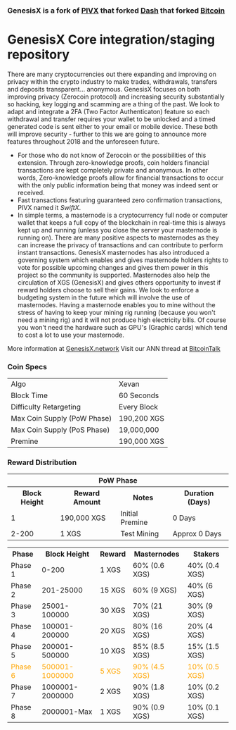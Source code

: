 ### GenesisX is a fork of [PIVX](https://github.com/PIVX-Project/PIVX) that forked [Dash](https://github.com/dashpay/dash) that forked [Bitcoin](https://github.com/bitcoin/bitcoinp)


# GenesisX Core integration/staging repository


There are many cryptocurrencies out there expanding and improving on privacy within the crypto industry to make trades, withdrawals, transfers and deposits transparent... anonymous. GenesisX focuses on both improving privacy (Zerocoin protocol) and increasing security substantially so hacking, key logging and scamming are a thing of the past. We look to adapt and integrate a 2FA (Two Factor Authenticaton) feature so each withdrawal and transfer requires your wallet to be unlocked and a timed generated code is sent either to your email or mobile device. These both will improve security - further to this we are going to announce more features throughout 2018 and the unforeseen future.
- For those who do not know of Zerocoin or the possibilities of this extension. Through zero-knowledge proofs, coin holders financial transactions are kept completely private and anonymous. In other words, Zero-knowledge proofs allow for financial transactions to occur with the only public information being that money was indeed sent or received.
- Fast transactions featuring guaranteed zero confirmation transactions, PIVX named it _SwiftX_.
- In simple terms, a masternode is a cryptocurrency full node or computer wallet that keeps a full copy of the blockchain in real-time this is always kept up and running (unless you close the server your masternode is running on). There are many positive aspects to masternodes as they can increase the privacy of transactions and can contribute to perform instant transactions. GenesisX masternodes has also introduced a governing system which enables and gives masternode holders rights to vote for possible upcoming changes and gives them power in this project so the community is supported. Masternodes also help the circulation of XGS (GenesisX) and gives others opportunity to invest if reward holders choose to sell their gains. We look to enforce a budgeting system in the future which will involve the use of masternodes. Having a masternode enables you to mine without the stress of having to keep your mining rig running (because you won't need a mining rig) and it will not produce high electricity bills. Of course you won't need the hardware such as GPU's (Graphic cards) which tend to cost a lot to use your masternode.

More information at [GenesisX.network](http://www.genesisx.network/) Visit our ANN thread at [BitcoinTalk](https://bitcointalk.org/index.php?topic=4408230.0)


### Coin Specs
<table>
<tr><td>Algo</td><td>Xevan</td></tr>
<tr><td>Block Time</td><td>60 Seconds</td></tr>
<tr><td>Difficulty Retargeting</td><td>Every Block</td></tr>
<tr><td>Max Coin Supply (PoW Phase)</td><td>190,200 XGS</td></tr>
<tr><td>Max Coin Supply (PoS Phase)</td><td>19,000,000</td></tr>
<tr><td>Premine</td><td>190,000 XGS</td></tr>
</table>


### Reward Distribution

<table>
<th colspan=4>PoW Phase</th>
<tr><th>Block Height</th><th>Reward Amount</th><th>Notes</th><th>Duration (Days)</th></tr>
<tr><td>1</td><td>190,000 XGS</td><td>Initial Premine</td><td>0 Days</td></tr>
<tr><td>2-200</td><td>1 XGS</td><td rowspan=1>Test Mining</td><td rowspan=1> Approx 0 Days</td></tr>


<table>
<th>Phase</th><th>Block Height</th><th>Reward</th><th>Masternodes</th><th>Stakers</th>
<tr><td>Phase 1</td><td>0-200</td><td>1 XGS</td><td>60% (0.6 XGS)</td><td>40% (0.4 XGS)</td></tr>
<tr><td>Phase 2</td><td>201-25000</td><td>15 XGS</td><td>60% (9 XGS)</td><td>40% (6 XGS)</td></tr>
<tr><td>Phase 3</td><td>25001-100000</td><td>30 XGS</td><td>70% (21 XGS)</td><td>30% (9 XGS)</td></tr>
<tr><td>Phase 4</td><td>100001-200000</td><td>20 XGS</td><td>80% (16 XGS)</td><td>20% (4 XGS)</td></tr>
<tr><td>Phase 5</td><td>200001-500000</td><td>10 XGS</td><td>85% (8.5 XGS)</td><td>15% (1.5 XGS)</td></tr>
<tr style="color:orange;"><td>Phase 6</td><td>500001-1000000</td><td>5 XGS</td><td>90% (4.5 XGS)</td><td>10% (0.5 XGS)</td></tr>
<tr><td>Phase 7</td><td>1000001-2000000</td><td>2 XGS</td><td>90% (1.8 XGS)</td><td>10% (0.2 XGS)</td></tr>
<tr><td>Phase 8</td><td>2000001-Max</td><td>1 XGS</td><td>90% (0.9 XGS)</td><td>10% (0.1 XGS)</td></tr>
</table>

